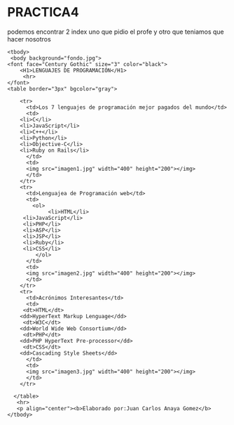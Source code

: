 # PRACTICA4
podemos encontrar 2 index uno que pidio el profe y otro que teniamos que hacer nosotros
<!DOCTYPE html> 
<html lang="es">
    <head>
        <meta charset="utf-8" />
        <title>Práctica 5</title>
    </head>

    <tbody>
     <body background="fondo.jpg">
	<font face="Century Gothic" size="3" color="black">
		<H1>LENGUAJES DE PROGRAMACIÓN</H1>
         <hr>	 
	</font>
	<table border="3px" bgcolor="gray">
        
        <tr>
          <td>Los 7 lenguajes de programación mejor pagados del mundo</td>
          <td> 
		<li>C</li>
		<li>JavaScript</li>
		<li>C++</li>
		<li>Python</li>
		<li>Objective-C</li>
		<li>Ruby on Rails</li>
          </td>
          <td>
          <img src="imagen1.jpg" width="400" height="200"></img>
          </td>  
        </tr>
        <tr>
          <td>Lenguajea de Programación web</td>
          <td>
            <ol>
                 <li>HTML</li>
		 <li>JavaScript</li>
		 <li>PHP</li>
		 <li>ASP</li>
		 <li>JSP</li>
		 <li>Ruby</li>
		 <li>CSS</li>
             </ol>
          </td>
          <td>
          <img src="imagen2.jpg" width="400" height="200"></img>
          </td>  
        </tr>
        <tr>
          <td>Acrónimos Interesantes</td>
          <td>
 	     <dt>HTML</dt>
		<dd>HyperText Markup Lenguage</dd>
	     <dt>W3C</dt>
		<dd>World Wide Web Consortium</dd>
	     <dt>PHP</dt>
		<dd>PHP HyperText Pre-processor</dd>
	     <dt>CSS</dt>
		<dd>Cascading Style Sheets</dd>
          </td>
          <td>
          <img src="imagen3.jpg" width="400" height="200"></img>
          </td>  
        </tr>
          
      </table>
       <hr>
       <p align="center"><b>Elaborado por:Juan Carlos Anaya Gomez</b>
    </tbody>
</html>
